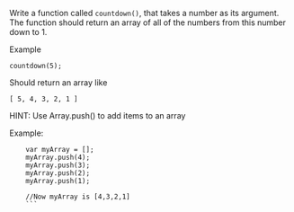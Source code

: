 Write a function called `countdown()`, that takes a number as its argument. The function should return an array of all of the numbers from this number down to 1.			
			
Example			

```			
countdown(5);		
```

Should return an array like			

```			
[ 5, 4, 3, 2, 1 ]		
```		
			
HINT: Use Array.push() to add items to an array			

Example:		

```			
	var myArray = [];		
	myArray.push(4);		
	myArray.push(3);		
	myArray.push(2);		
	myArray.push(1);		
			
	//Now myArray is [4,3,2,1]		
	```
